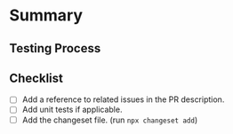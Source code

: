 # Summary

## Testing Process

## Checklist

- [ ] Add a reference to related issues in the PR description.
- [ ] Add unit tests if applicable.
- [ ] Add the changeset file. (run `npx changeset add`)
